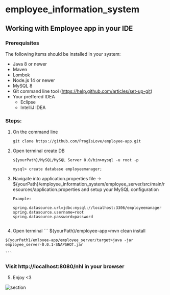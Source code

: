 # employee_information_system

## Working with Employee app in your IDE

### Prerequisites
The following items should be installed in your system:
* Java 8 or newer
* Maven
* Lombok
* Node.js 14 or newer
* MySQL 8
* Git command line tool (https://help.github.com/articles/set-up-git)
* Your preffered IDEA
  * Eclipse
  * IntelliJ IDEA

### Steps:
 
 1) On the command line
    ```
    git clone https://github.com/ProgIsLove/employee-app.git
    ```
 2) Open terminal create DB
    ```
    ${yourPath}/MySQL/MySQL Server 8.0/bin>mysql -u root -p
    
    mysql> create database employeemanager;
    
    ```
 3) Navigate into application.properties file ->              
    ${yourPath}/employee_information_system/employee_server/src/main/resources/application.properties and 
    setup your MySQL configuration

    ```
    Example:
    
    spring.datasource.url=jdbc:mysql://localhost:3306/employeemanager
    spring.datasource.username=root
    spring.datasource.password=password
     
    ```
  4) Open terminal
    ```
    ${yourPath}/employee-app>mvn clean install
    
    ${yourPath}/emloyee-app/employee_server/target>java -jar employee_server-0.0.1-SNAPSHOT.jar
     
    ```
    
###  Visit http://localhost:8080/nhl in your browser

  5) Enjoy <3

<img alt="section" src="https://imgur.com/RC1x9sE.png">


  
